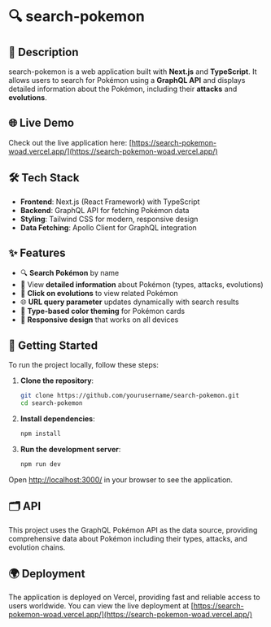# 🔍 search-pokemon

## 📖 Description
search-pokemon is a web application built with **Next.js** and **TypeScript**. It allows users to search for Pokémon using a **GraphQL API** and displays detailed information about the Pokémon, including their **attacks** and **evolutions**.

## 🌐 Live Demo
Check out the live application here: [https://search-pokemon-woad.vercel.app/](https://search-pokemon-woad.vercel.app/)

## 🛠️ Tech Stack
- **Frontend**: Next.js (React Framework) with TypeScript
- **Backend**: GraphQL API for fetching Pokémon data
- **Styling**: Tailwind CSS for modern, responsive design
- **Data Fetching**: Apollo Client for GraphQL integration

## ✨ Features
- 🔍 **Search Pokémon** by name
- 📜 View **detailed information** about Pokémon (types, attacks, evolutions)
- 🔗 **Click on evolutions** to view related Pokémon
- 🌐 **URL query parameter** updates dynamically with search results
- 🎨 **Type-based color theming** for Pokémon cards
- 📱 **Responsive design** that works on all devices

## 🚀 Getting Started
To run the project locally, follow these steps:

1. **Clone the repository**:
   ```bash
   git clone https://github.com/yourusername/search-pokemon.git
   cd search-pokemon
   ```

2. **Install dependencies**:
   ```bash
   npm install
   ```

3. **Run the development server**:
   ```bash
   npm run dev
   ```

Open [http://localhost:3000/](http://localhost:3000/) in your browser to see the application.

## 🗂️ API
This project uses the GraphQL Pokémon API as the data source, providing comprehensive data about Pokémon including their types, attacks, and evolution chains.

## 🌍 Deployment
The application is deployed on Vercel, providing fast and reliable access to users worldwide. You can view the live deployment at [https://search-pokemon-woad.vercel.app/](https://search-pokemon-woad.vercel.app/)
